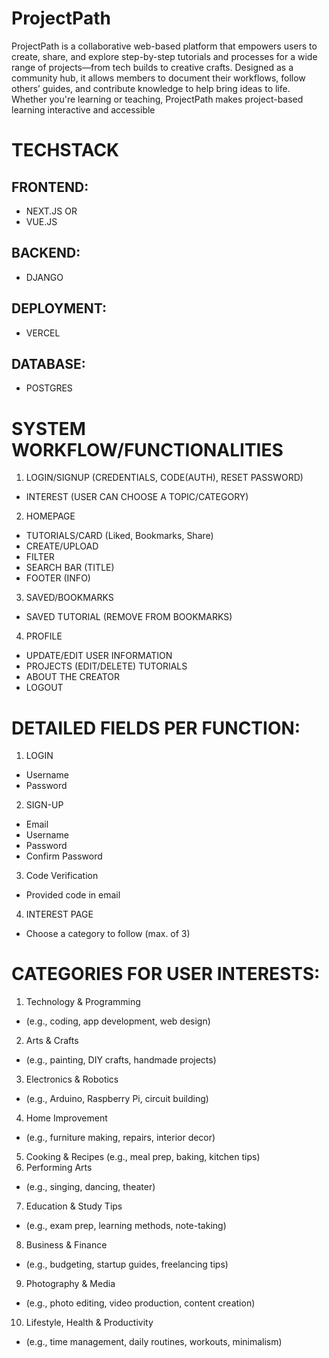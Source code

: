 # ProjectPath
ProjectPath is a collaborative web-based platform that empowers users to create, share, and explore step-by-step tutorials and processes for a wide range of projects—from tech builds to creative crafts. Designed as a community hub, it allows members to document their workflows, follow others’ guides, and contribute knowledge to help bring ideas to life. Whether you're learning or teaching, ProjectPath makes project-based learning interactive and accessible

# TECHSTACK
## FRONTEND:
- NEXT.JS OR
- VUE.JS
## BACKEND:
- DJANGO
## DEPLOYMENT:
- VERCEL
## DATABASE:
- POSTGRES

# SYSTEM WORKFLOW/FUNCTIONALITIES
1. LOGIN/SIGNUP (CREDENTIALS, CODE(AUTH), RESET PASSWORD)
- INTEREST (USER CAN CHOOSE A TOPIC/CATEGORY)
2. HOMEPAGE
- TUTORIALS/CARD (Liked, Bookmarks, Share)
- CREATE/UPLOAD
- FILTER
- SEARCH BAR (TITLE)
- FOOTER (INFO)
3. SAVED/BOOKMARKS
- SAVED TUTORIAL (REMOVE FROM BOOKMARKS)
4. PROFILE
- UPDATE/EDIT USER INFORMATION
- PROJECTS (EDIT/DELETE) TUTORIALS
- ABOUT THE CREATOR
- LOGOUT

# DETAILED FIELDS PER FUNCTION:
1. LOGIN
- Username
- Password
2. SIGN-UP
- Email
- Username
- Password
- Confirm Password
3. Code Verification
- Provided code in email
4. INTEREST PAGE
- Choose a category to follow (max. of 3)

# CATEGORIES FOR USER INTERESTS:
1. Technology & Programming
- (e.g., coding, app development, web design)
2. Arts & Crafts
- (e.g., painting, DIY crafts, handmade projects)
3. Electronics & Robotics
- (e.g., Arduino, Raspberry Pi, circuit building)
4. Home Improvement
- (e.g., furniture making, repairs, interior decor)
5. Cooking & Recipes
(e.g., meal prep, baking, kitchen tips)
6. Performing Arts
- (e.g., singing, dancing, theater)
7. Education & Study Tips
- (e.g., exam prep, learning methods, note-taking)
8. Business & Finance
- (e.g., budgeting, startup guides, freelancing tips)
9. Photography & Media
- (e.g., photo editing, video production, content creation)
10. Lifestyle, Health & Productivity
- (e.g., time management, daily routines, workouts, minimalism)
